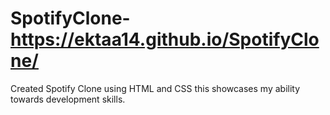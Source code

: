 # SpotifyClone-https://ektaa14.github.io/SpotifyClone/

Created Spotify Clone using HTML and CSS this showcases my ability towards development skills.
